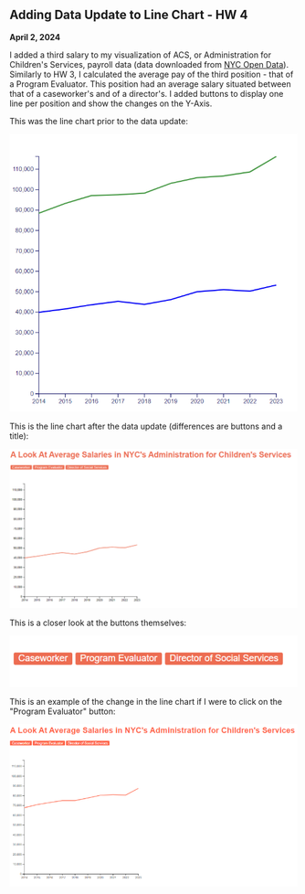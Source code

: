 ## Adding Data Update to Line Chart - HW 4
**April 2, 2024**

I added a third salary to my visualization of ACS, or Administration for Children's Services, payroll data (data downloaded from [NYC Open Data](https://data.cityofnewyork.us/City-Government/Citywide-Payroll-Data-Fiscal-Year-/k397-673e/about_data)). Similarly to HW 3, I calculated the average pay of the third position - that of a Program Evaluator. This position had an average salary situated between that of a caseworker's and of a director's. I added buttons to display one line per position and show the changes on the Y-Axis.

This was the line chart prior to the data update: 

![Line chart with a blue and green line](https://github.com/ismerlyng/D3Spring2024/blob/main/Week%207%20HW/Multi%20Line%20Chart%20Image.png)

This is the line chart after the data update (differences are buttons and a title): 

![Line chart with buttons displaying different salaries](https://github.com/ismerlyng/D3Spring2024/blob/main/Week%209%20HW/Post%20Data%20Update%20Line%20Chart.png)

This is a closer look at the buttons themselves:

![Data visualization buttons](https://github.com/ismerlyng/D3Spring2024/blob/main/Week%209%20HW/Interaction%20Screenshot.png)

This is an example of the change in the line chart if I were to click on the "Program Evaluator" button:

![Example of button interaction](https://github.com/ismerlyng/D3Spring2024/blob/main/Week%209%20HW/Clicked%20Program%20Evaluator%20Screenshot.png)
